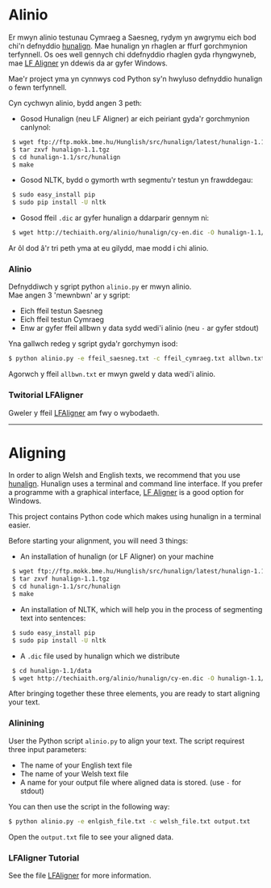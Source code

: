 # Alinio

Er mwyn alinio testunau Cymraeg a Saesneg, rydym yn awgrymu eich bod chi'n defnyddio [hunalign](http://mokk.bme.hu/en/resources/hunalign/). 
Mae hunalign yn rhaglen ar ffurf gorchmynion terfynnell. Os oes well gennych chi ddefnyddio rhaglen gyda rhyngwyneb, mae [LF Aligner](http://aligner.sourceforge.net/) yn ddewis da ar gyfer Windows.

Mae'r project yma yn cynnwys cod Python sy'n hwyluso defnyddio hunalign o fewn terfynnell.  

Cyn cychwyn alinio, bydd angen 3 peth:

* Gosod Hunalign (neu LF Aligner) ar eich peiriant gyda'r gorchmynion canlynol:

```sh
 $ wget ftp://ftp.mokk.bme.hu/Hunglish/src/hunalign/latest/hunalign-1.1.tgz
 $ tar zxvf hunalign-1.1.tgz 
 $ cd hunalign-1.1/src/hunalign
 $ make
```

* Gosod NLTK, bydd o gymorth wrth segmentu'r testun yn frawddegau:

```sh
 $ sudo easy_install pip
 $ sudo pip install -U nltk
 ```

* Gosod ffeil `.dic` ar gyfer hunalign a ddarparir gennym ni:

```sh
 $ wget http://techiaith.org/alinio/hunalign/cy-en.dic -O hunalign-1.1/data/cy-en.dic
 ```

Ar ôl dod â'r tri peth yma at eu gilydd, mae modd i chi alinio.

### Alinio

Defnyddiwch y sgript python `alinio.py` er mwyn alinio.    
Mae angen 3 'mewnbwn' ar y sgript:
* Eich ffeil testun Saesneg
* Eich ffeil testun Cymraeg
* Enw ar gyfer ffeil allbwn y data sydd wedi'i alinio (neu `-` ar gyfer stdout)

Yna gallwch redeg y sgript gyda'r gorchymyn isod:

```sh
$ python alinio.py -e ffeil_saesneg.txt -c ffeil_cymraeg.txt allbwn.txt
```

Agorwch y ffeil `allbwn.txt` er mwyn gweld y data wedi'i alinio.

### Twitorial LFAligner

Gweler y ffeil [LFAligner](tut/LFAligner.md) am fwy o wybodaeth.

--------

# Aligning

In order to align Welsh and English texts, we recommend that you use [hunalign](http://mokk.bme.hu/en/resources/hunalign/).
Hunalign uses a terminal and command line interface. If you prefer a programme with a graphical interface, [LF Aligner](http://aligner.sourceforge.net/) is a good option for Windows.

This project contains Python code which makes using hunalign in a terminal easier.  

Before starting your alignment, you will need 3 things:

* An installation of hunalign (or LF Aligner) on your machine

```sh
 $ wget ftp://ftp.mokk.bme.hu/Hunglish/src/hunalign/latest/hunalign-1.1.tgz
 $ tar zxvf hunalign-1.1.tgz 
 $ cd hunalign-1.1/src/hunalign
 $ make
```

* An installation of NLTK, which will help you in the process of segmenting text into 
sentences: 

```sh
 $ sudo easy_install pip
 $ sudo pip install -U nltk
 ```

* A `.dic` file used by hunalign which we distribute 

```sh
 $ cd hunalign-1.1/data
 $ wget http://techiaith.org/alinio/hunalign/cy-en.dic -O hunalign-1.1/data/cy-en.dic
 ```

After bringing together these three elements, you are ready to start aligning your text.

### Alinining

User the Python script `alinio.py` to align your text.
The script requirest three input parameters:
* The name of your English text file
* The name of your Welsh text file
* A name for your output file where aligned data is stored. (use `-` for stdout)

You can then use the script in the following way:

```sh
$ python alinio.py -e enlgish_file.txt -c welsh_file.txt output.txt
```

Open the `output.txt` file to see your aligned data.


### LFAligner Tutorial

See the file [LFAligner](tut/LFAligner.md) for more information.
